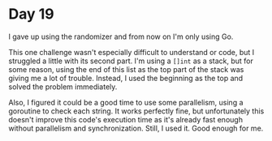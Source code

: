 # Day 19

I gave up using the randomizer and from now on I'm only using Go.
 
This one challenge wasn't especially difficult to understand or code, but I struggled a little with its second part.
I'm using a `[]int` as a stack, but for some reason, using the end of this list as the top part of the stack was giving me a lot of trouble. Instead, I used the beginning as the top and solved the problem immediately.

Also, I figured it could be a good time to use some parallelism, using a goroutine to check each string. It works perfectly fine, but unfortunately this doesn't improve this code's execution time as it's already fast enough without parallelism and synchronization. Still, I used it. Good enough for me.